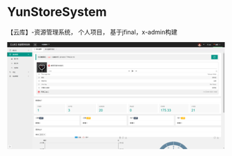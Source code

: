 # YunStoreSystem
【云库】-资源管理系统，
个人项目，
基于jfinal，x-admin构建


![yun01.png](https://github.com/FrandeYe/YunStoreSystem/blob/master/yunstore-common/db/yun01.png)
